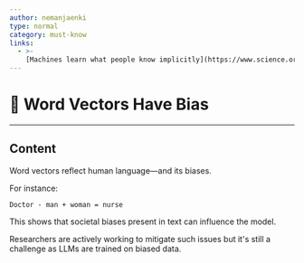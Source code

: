 ```yaml
---
author: nemanjaenki
type: normal
category: must-know
links:
  - >-
    [Machines learn what people know implicitly](https://www.science.org/doi/full/10.1126/science.aal4230){article}
---
```


# 🐾 Word Vectors Have Bias

---

## Content

Word vectors reflect human language—and its biases. 

For instance:

```
Doctor - man + woman = nurse
```

This shows that societal biases present in text can influence the model. 

Researchers are actively working to mitigate such issues but it's still a challenge as LLMs are trained on biased data.